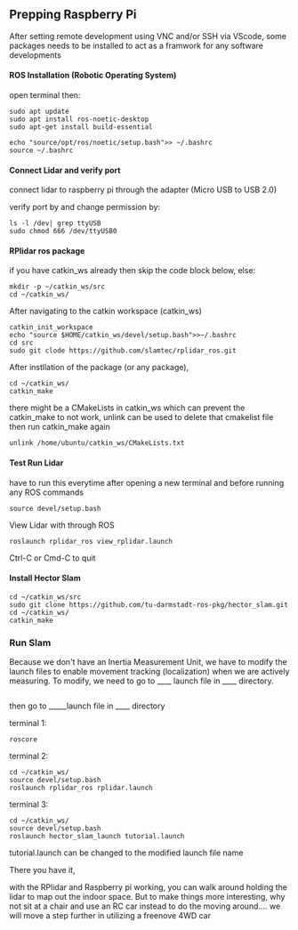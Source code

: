 ## Prepping Raspberry Pi
After setting remote development using VNC and/or SSH via VScode, some packages needs to be installed to act as a framwork for any software developments


#### ROS Installation (Robotic Operating System)
open terminal then:
```
sudo apt update
sudo apt install ros-noetic-desktop 
sudo apt-get install build-essential
```

```
echo "source/opt/ros/noetic/setup.bash">> ~/.bashrc
source ~/.bashrc
```

 #### Connect Lidar and verify port
 
connect lidar to raspberry pi through the adapter (Micro USB to USB 2.0) 

verify port by and change permission by:
```
ls -l /dev| grep ttyUSB
sudo chmod 666 /dev/ttyUSB0
```

#### RPlidar ros package
if you have catkin_ws already then skip the code block below, else:
```
mkdir -p ~/catkin_ws/src
cd ~/catkin_ws/
```
After navigating to the catkin workspace (catkin_ws)
```
catkin_init_workspace
echo "source $HOME/catkin_ws/devel/setup.bash">>~/.bashrc
cd src
sudo git clode https://github.com/slamtec/rplidar_ros.git
```
After instllation of the package (or any package),
```
cd ~/catkin_ws/
catkin_make
```
there might be a CMakeLists in catkin_ws which can prevent the catkin_make to not work, unlink can be used to delete that cmakelist file 
then run catkin_make again
``` 
unlink /home/ubuntu/catkin_ws/CMakeLists.txt
```

#### Test Run Lidar
have to run this everytime after opening a new terminal and before running any ROS commands
```
source devel/setup.bash
```
View Lidar with through ROS
```
roslaunch rplidar_ros view_rplidar.launch
```
Ctrl-C or Cmd-C to quit

#### Install Hector Slam 
```
cd ~/catkin_ws/src
sudo git clone https://github.com/tu-darmstadt-ros-pkg/hector_slam.git
cd ~/catkin_ws/
catkin_make
```

### Run Slam
Because we don't have an Inertia Measurement Unit, we have to modify the launch files 
to enable movement tracking (localization) when we are actively measuring. To modify, we need to go to ____ launch file in  ____ directory.
```

```
then go to _____launch file in ____ directory

terminal 1:
  ```
  roscore
  ```
terminal 2: 
  ```
  cd ~/catkin_ws/
  source devel/setup.bash
  roslaunch rplidar_ros rplidar.launch
  ```
terminal 3:
 ```
 cd ~/catkin_ws/
 source devel/setup.bash
 roslaunch hector_slam_launch tutorial.launch 
 ```
 tutorial.launch can be changed to the modified launch file name
 
 
 
There you have it, 
 
with the RPlidar and Raspberry pi working, you can walk around holding the lidar to map out the indoor space.
But to make things more interesting, why not sit at a chair and use an RC car instead to do the moving around....
we will move a step further in utilizing a freenove 4WD car

